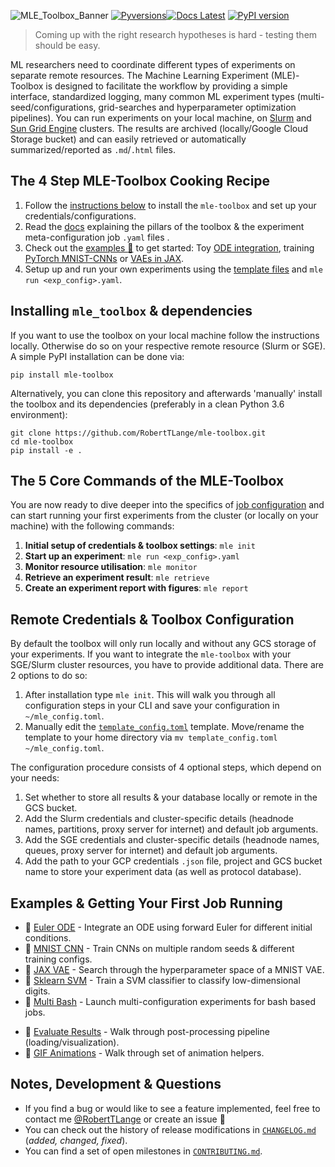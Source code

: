 ![MLE_Toolbox_Banner](https://github.com/RobertTLange/mle-toolbox/blob/main/docs/mle_thumbnail.png?raw=true)
[![Pyversions](https://img.shields.io/pypi/pyversions/mle-toolbox.svg?style=flat-square)](https://pypi.python.org/pypi/mle-toolbox)[![Docs Latest](https://img.shields.io/badge/docs-dev-blue.svg)](https://github.com/RobertTLange/mle-toolbox/blob/main/docs/how_to_toolbox.md) [![PyPI version](https://badge.fury.io/py/mle-toolbox.svg)](https://badge.fury.io/py/mle-toolbox)

> Coming up with the right research hypotheses is hard - testing them should be easy.

ML researchers need to coordinate different types of experiments on separate remote resources. The Machine Learning Experiment (MLE)-Toolbox is designed to facilitate the workflow by providing a simple interface, standardized logging, many common ML experiment types (multi-seed/configurations, grid-searches and hyperparameter optimization pipelines). You can run experiments on your local machine, on [Slurm](https://slurm.schedmd.com/overview.html) and [Sun Grid Engine](http://bioinformatics.mdc-berlin.de/intro2UnixandSGE/sun_grid_engine_for_beginners/README.html) clusters. The results are archived (locally/Google Cloud Storage bucket) and can easily retrieved or automatically summarized/reported as `.md`/`.html` files.

## The 4 Step MLE-Toolbox Cooking Recipe

1. Follow the [instructions below](#installing-mletoolbox-dependencies) to install the `mle-toolbox` and set up your credentials/configurations.
2. Read the [docs](docs/how_to_toolbox.md) explaining the pillars of the toolbox & the experiment meta-configuration job `.yaml` files .
3. Check out the [examples :page_facing_up:](#examples-getting-started-running-jobs) to get started: Toy [ODE integration](examples/ode), training [PyTorch MNIST-CNNs](examples/mnist) or [VAEs in JAX](examples/jax_vae).
4. Setup  up and run your own experiments using the [template files](templates/) and `mle run <exp_config>.yaml`.


## Installing `mle_toolbox` & dependencies

If you want to use the toolbox on your local machine follow the instructions locally. Otherwise do so on your respective remote resource (Slurm or SGE). A simple PyPI installation can be done via:

```
pip install mle-toolbox
```

Alternatively, you can clone this repository and afterwards 'manually' install the toolbox and its dependencies (preferably in a clean Python 3.6 environment):

```
git clone https://github.com/RobertTLange/mle-toolbox.git
cd mle-toolbox
pip install -e .
```


## The 5 Core Commands of the MLE-Toolbox

You are now ready to dive deeper into the specifics of [job configuration](docs/how_to_toolbox.md) and can start running your first experiments from the cluster (or locally on your machine) with the following commands:

1. **Initial setup of credentials & toolbox settings**: `mle init`
2. **Start up an experiment**: `mle run <exp_config>.yaml`
3. **Monitor resource utilisation**: `mle monitor`
4. **Retrieve an experiment result**: `mle retrieve`
5. **Create an experiment report with figures**: `mle report`


## Remote Credentials & Toolbox Configuration

By default the toolbox will only run locally and without any GCS storage of your experiments. If you want to integrate the `mle-toolbox` with your SGE/Slurm cluster resources, you have to provide additional data. There are 2 options to do so:

1. After installation type `mle init`. This will walk you through all configuration steps in your CLI and save your configuration in `~/mle_config.toml`.
2. Manually edit the [`template_config.toml`](templates/template_config.toml) template. Move/rename the template to your home directory via `mv template_config.toml ~/mle_config.toml`.


The configuration procedure consists of 4 optional steps, which depend on your needs:

1. Set whether to store all results & your database locally or remote in the GCS bucket.
2. Add the Slurm credentials and cluster-specific details (headnode names, partitions, proxy server for internet) and default job arguments.
3. Add the SGE credentials and cluster-specific details (headnode names, queues, proxy server for internet) and default job arguments.
4. Add the path to your GCP credentials `.json` file, project and GCS bucket name to store your experiment data (as well as protocol database).


## Examples & Getting Your First Job Running

* :page_facing_up: [Euler ODE](examples/ode) - Integrate an ODE using forward Euler for different initial conditions.
* :page_facing_up: [MNIST CNN](examples/mnist) - Train CNNs on multiple random seeds & different training configs.
* :page_facing_up: [JAX VAE](examples/jax_vae) - Search through the hyperparameter space of a MNIST VAE.
* :page_facing_up: [Sklearn SVM](examples/sklearn_svm) - Train a SVM classifier to classify low-dimensional digits.
* :page_facing_up: [Multi Bash](examples/bash_configs) - Launch multi-configuration experiments for bash based jobs.

- :notebook: [Evaluate Results](notebooks/evaluate_results.ipynb) - Walk through post-processing pipeline (loading/visualization).
- :notebook: [GIF Animations](notebooks/animate_results.ipynb) - Walk through set of animation helpers.


## Notes, Development & Questions

- If you find a bug or would like to see a feature implemented, feel free to contact me [@RobertTLange](https://twitter.com/RobertTLange) or create an issue :hugs:
- You can check out the history of release modifications in [`CHANGELOG.md`](CHANGELOG.md) (*added, changed, fixed*). 
- You can find a set of open milestones in [`CONTRIBUTING.md`](CONTRIBUTING.md).
